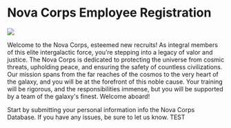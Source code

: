 # Nova Corps Employee Registration

![](https://static.wikia.nocookie.net/marvels-guardians-of-the-galaxy/images/2/21/Nova_Corps_banner.png/revision/latest?cb=20240217233012)

Welcome to the Nova Corps, esteemed new recruits! As integral members of this elite intergalactic force, you’re stepping into a legacy of valor and justice. The Nova Corps is dedicated to protecting the universe from cosmic threats, upholding peace, and ensuring the safety of countless civilizations. Our mission spans from the far reaches of the cosmos to the very heart of the galaxy, and you will be at the forefront of this noble cause. Your training will be rigorous, and the responsibilities immense, but you will be supported by a team of the galaxy's finest. Welcome aboard!

Start by submitting your personal information info the Nova Corps Database. If you have any issues, be sure to let us know.
TEST
